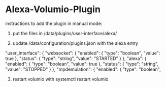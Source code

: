 # Alexa-Volumio-Plugin

instructions to add the plugin in manual mode:

1. put the files in /data/plugins/user-interface/alexa/

2. update /data/configuration/plugins.json with the alexa entry


  "user_interface": {
    "websocket": {
      "enabled": {
        "type": "boolean",
        "value": true
      },
      "status": {
        "type": "string",
        "value": "STARTED"
      }
    },
    "alexa": {
      "enabled": {
        "type": "boolean",
        "value": true
      },
      "status": {
        "type": "string",
        "value": "STOPPED"
      }
    },
    "mpdemulation": {
      "enabled": {
        "type": "boolean",


3. restart volumio with 
  systemctl restart volumio
